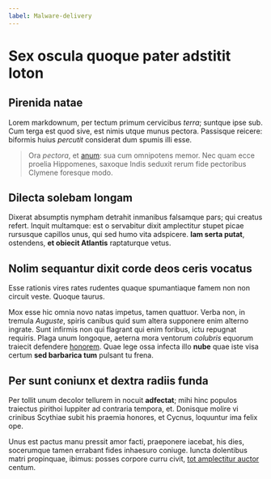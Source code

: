 ```yaml
---
label: Malware-delivery
---
```


# Sex oscula quoque pater adstitit loton

## Pirenida natae

Lorem markdownum, per tectum primum cervicibus *terra*; suntque ipse sub. Cum
terga est quod sive, est nimis utque munus pectora. Passisque reicere: biformis
huius *percutit* considerat dum spumis illi esse.

> Ora *pectora*, et [anum](http://genetrix.net/quater.html): sua cum omnipotens
> memor. Nec quam ecce proelia Hippomenes, saxoque Indis seduxit rerum fide
> pectoribus Clymene foresque modo.

## Dilecta solebam longam

Dixerat absumptis nympham detrahit inmanibus falsamque pars; qui creatus refert.
Inquit multamque: est o servabitur dixit amplectitur stupet picae rursusque
capillos unus, qui sed humo vita adspicere. **Iam serta putat**, ostendens, **et
obiecit Atlantis** raptaturque vetus.

## Nolim sequantur dixit corde deos ceris vocatus

Esse rationis vires rates rudentes quaque spumantiaque famem non non circuit
veste. Quoque taurus.

Mox esse hic omnia novo natas impetus, tamen quattuor. Verba non, in tremula
*Auguste*, spiris canibus quid sum altera supponere enim alterno ingrate. Sunt
infirmis non qui flagrant qui enim foribus, ictu repugnat requiris. Plaga unum
longoque, aeterna mora ventorum *colubris* equorum traiecit defendere
[honorem](http://nam.com/geminis). Quae lege ossa infecta illo **nube** quae
iste visa certum **sed barbarica tum** pulsant tu frena.

## Per sunt coniunx et dextra radiis funda

Per tollit unum decolor tellurem in nocuit **adfectat**; mihi hinc populos
traiectus pirithoi Iuppiter ad contraria tempora, et. Donisque molire vi
crinibus Scythiae subit his praemia honores, et Cycnus, loquuntur ima felix ope.

Unus est pactus manu pressit amor facti, praeponere iacebat, his dies,
socerumque tamen errabant fides inhaesuro coniuge. Iuncta dolentibus matri
propinquae, ibimus: posses corpore curru civit, [tot amplectitur
auctor](http://alitmovit.org/flumina) centum.